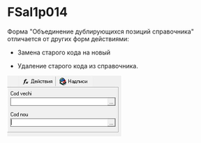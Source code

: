 # FSal1p014

Форма "Объединение дублирующихся позиций справочника" отличается от других форм действиями:

- Замена старого кода на новый 

- Удаление старого кода из справочника.

![](../../../.gitbook/assets/fsal1p14.jpg)

